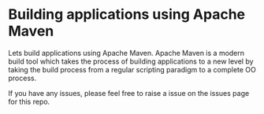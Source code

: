 # Building applications using Apache Maven

Lets build applications using Apache Maven. Apache Maven is a modern build tool which takes the process of building applications to a new level by taking the build process from a regular scripting paradigm to a complete OO process. 

If you have any issues, please feel free to raise a issue on the issues page for this repo. 
